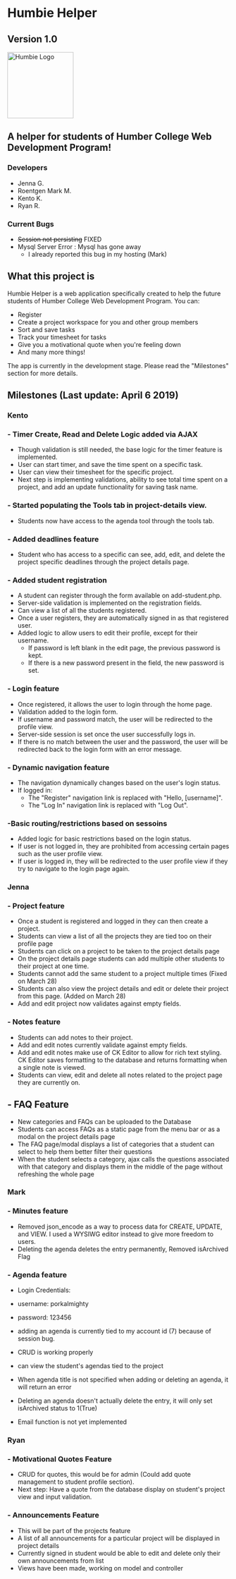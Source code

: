 # Humbie Helper
## Version 1.0
<img src="https://github.com/2019-Winter-HTTP-5202-0NB/project-backstreet-boys-and-jenna/blob/master/assets/images/Humbie.png" alt="Humbie Logo" width="150">


## A helper for students of Humber College Web Development Program!

### Developers

- Jenna G.
- Roentgen Mark M.
- Kento K.
- Ryan R.

### Current Bugs
- ~~Session not persisting~~ FIXED
- Mysql Server Error : Mysql has gone away
  - I already reported this bug in my hosting (Mark)

## What this project is

Humbie Helper is a web application specifically created to help the future students of Humber College Web Development Program. You can:
- Register
- Create a project workspace for you and other group members
- Sort and save tasks
- Track your timesheet for tasks
- Give you a motivational quote when you're feeling down
- And many more things!

The app is currently in the development stage. Please read the "Milestones" section for more details.

## Milestones (Last update: April 6 2019)

### Kento
### - Timer Create, Read and Delete Logic added via AJAX
- Though validation is still needed, the base logic for the timer feature is implemented.
- User can start timer, and save the time spent on a specific task.
- User can view their timesheet for the specific project.
- Next step is implementing validations, ability to see total time spent on a project, and add an update functionality for saving task name.

### - Started populating the Tools tab in project-details view.
- Students now have access to the agenda tool through the tools tab.

### - Added deadlines feature
- Student who has access to a specific can see, add, edit, and delete the project specific deadlines through the project details page.

### - Added student registration
- A student can register through the form available on add-student.php.
- Server-side validation is implemented on the registration fields.
- Can view a list of all the students registered.
- Once a user registers, they are automatically signed in as that registered user.
- Added logic to allow users to edit their profile, except for their username.
    - If password is left blank in the edit page, the previous password is kept.
    - If there is a new password present in the field, the new password is set.

### - Login feature
- Once registered, it allows the user to login through the home page.
- Validation added to the login form.
- If username and password match, the user will be redirected to the profile view.
- Server-side session is set once the user successfully logs in.
- If there is no match between the user and the password, the user will be redirected back to the login form with an error message.


### - Dynamic navigation feature
- The navigation dynamically changes based on the user's login status.
- If logged in:
    - The "Register" navigation link is replaced with "Hello, [username]".
    - The "Log In" navigation link is replaced with "Log Out".

### -Basic routing/restrictions based on sessoins
- Added logic for basic restrictions based on the login status.
- If user is not logged in, they are prohibited from accessing certain pages such as the user profile view.
- If user is logged in, they will be redirected to the user profile view if they try to navigate to the login page again.


### Jenna
### - Project feature
- Once a student is registered and logged in they can then create a project.
- Students can view a list of all the projects they are tied too on their profile page
- Students can click on a project to be taken to the project details page
- On the project details page students can add multiple other students to their project at one time.
- Students cannot add the same student to a project multiple times (Fixed on March 28)
- Students can also view the project details and edit or delete their project from this page. (Added on March 28)
- Add and edit project now validates against empty fields.

### - Notes feature
- Students can add notes to their project.
- Add and edit notes currently validate against empty fields.
- Add and edit notes make use of CK Editor to allow for rich text styling. CK Editor saves
formatting to the database and returns formatting when a single note is viewed.
- Students can view, edit and delete all notes related to the project page they are currently
on.

## - FAQ Feature
- New categories and FAQs can be uploaded to the Database
- Students can access FAQs as a static page from the menu bar or as a modal on the project details page
- The FAQ page/modal displays a list of categories that a student can select to help them better filter their questions
- When the student selects a category, ajax calls the questions associated with that category and displays them in the middle of the page without refreshing the whole page

### Mark
### - Minutes feature
- Removed json_encode as a way to process data for CREATE, UPDATE, and VIEW. I used a WYSIWG editor instead to give more freedom to users.
- Deleting the agenda deletes the entry permanently, Removed isArchived Flag

### - Agenda feature
- Login Credentials:
- username: porkalmighty
- password: 123456

- adding an agenda is currently tied to my account id (7) because of session bug.
- CRUD is working properly
- can view the student's agendas tied to the project
- When agenda title is not specified when adding or deleting an agenda, it will return an error
- Deleting an agenda doesn't actually delete the entry, it will only set isArchived status to 1(True)
- Email function is not yet implemented

### Ryan
### - Motivational Quotes Feature
- CRUD for quotes, this would be for admin (Could add quote management to student profile section).
- Next step: Have a quote from the database display on student's project view and input validation.

### - Announcements Feature
- This will be part of the projects feature
- A list of all announcements for a particular project will be displayed in project details
- Currently signed in student would be able to edit and delete only their own announcements from list
- Views have been made, working on model and controller
